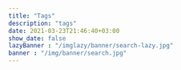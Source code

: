 ```yaml
---
title: "Tags"
description: "tags"
date: 2021-03-23T21:46:40+03:00
show_date: false
lazyBanner : "/imglazy/banner/search-lazy.jpg"
banner : "/img/banner/search.jpg"
---
```

